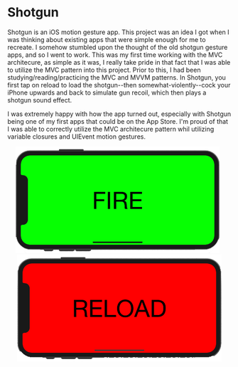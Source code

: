 # Shotgun

Shotgun is an iOS motion gesture app. This project was an idea I got when I was thinking about existing apps that were simple enough for me to recreate. I somehow stumbled upon the thought of the old shotgun gesture apps, and so I went to work. This was my first time working with the MVC architecure, as simple as it was, I really take pride in that fact that I was able to utilize the MVC pattern into this project. Prior to this, I had been studying/reading/practicing the MVC and MVVM patterns. In Shotgun, you first tap on reload to load the shotgun--then somewhat-violently--cock your iPhone upwards and back to simulate gun recoil, which then plays a shotgun sound effect.

I was extremely happy with how the app turned out, especially with Shotgun being one of my first apps that could be on the App Store. I'm proud of that I was able to correctly utilize the MVC architecure pattern whil utilizing variable closures and UIEvent motion gestures.

<p align="center">
<img src="images/shotgun1.png" width="460" title="Shotgun">&nbsp;&nbsp;<img src="images/shotgun2.png" width="460" title="Shotgun">
</p>
